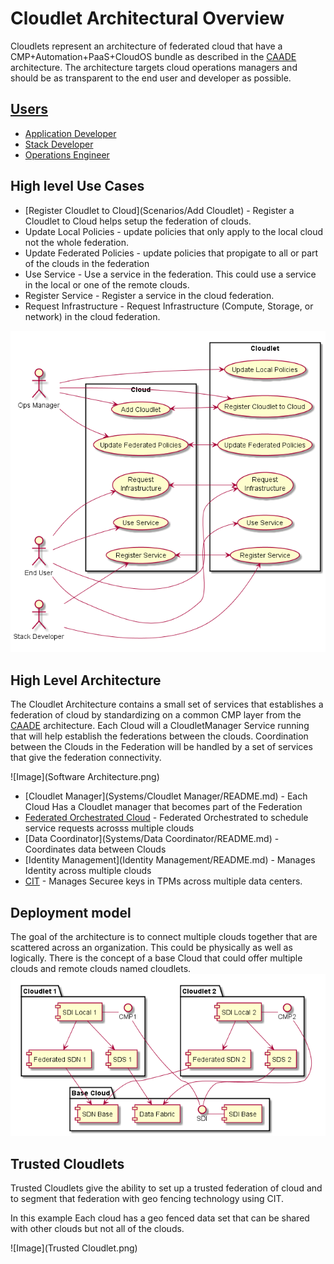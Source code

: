 # Cloudlet Architectural Overview
Cloudlets represent an architecture of federated cloud that have a CMP+Automation+PaaS+CloudOS bundle as described
in the [CAADE](https://github.com/CAADE/Caade/blob/master/README.md) architecture. The architecture targets cloud operations
managers and should be as transparent to the end user and developer as possible.

## [Users](Actors/README.md)
 * [Application Developer](Actors/ApplicationDeveloper/README.md)
 * [Stack Developer](Actors/OperationsManager/README.md)
 * [Operations Engineer](Actors/StackDeveloper/README.md)

## High level Use Cases
* [Register Cloudlet to Cloud](Scenarios/Add Cloudlet) - Register a Cloudlet to Cloud helps setup the federation of clouds.
* Update Local Policies - update policies that only apply to the local cloud not the whole federation.
* Update Federated Policies - update policies that propigate to all or part of the clouds in the federation
* Use Service - Use a service in the federation. This could use a service in the local or one of the remote clouds.
* Register Service - Register a service in the cloud federation.
* Request Infrastructure - Request Infrastructure (Compute, Storage, or network) in the cloud federation.

![Image](Actors/UseCases.png)

## High Level Architecture
The Cloudlet Architecture contains a small set of services that establishes a federation of cloud by standardizing on a
common CMP layer from the [CAADE](https://github.com/CAADE/Caade/blob/master/README.md) architecture. Each Cloud will
a CloudletManager Service running that will help establish the federations between the clouds. Coordination between the
Clouds in the Federation will be handled by a set of services that give the federation connectivity.

![Image](Software Architecture.png)

* [Cloudlet Manager](Systems/Cloudlet Manager/README.md) -  Each Cloud Has a Cloudlet manager that becomes part of the Federation
* [Federated Orchestrated Cloud](Systems/FederatedOrchestratedCloud/README.md) - Federated Orchestrated to schedule service requests acrosss multiple clouds
* [Data Coordinator](Systems/Data Coordinator/README.md) - Coordinates data between Clouds
* [Identity Management](Identity Management/README.md) - Manages Identity across multiple clouds
* [CIT](Systems/CIT/README.md) - Manages Securee keys in TPMs across multiple data centers.


## Deployment model
The goal of the architecture is to connect multiple clouds together that are scattered across an organization.
This could be physically as well as logically. There is the concept of a base Cloud that could offer multiple
clouds and remote clouds named cloudlets.
![Image](HighLevelComponent.png)

## Trusted Cloudlets
Trusted Cloudlets give the ability to set up a trusted federation of cloud and to segment that federation 
with geo fencing technology using CIT.

In this example Each cloud has a geo fenced data set that can be shared with other clouds but not all of the clouds.

![Image](Trusted Cloudlet.png)

